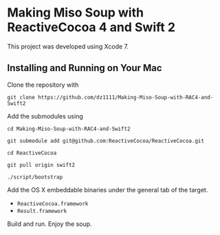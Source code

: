 # Making Miso Soup with ReactiveCocoa 4 and Swift 2

This project was developed using Xcode 7.

## Installing and Running on Your Mac

Clone the repository with

	git clone https://github.com/dz1111/Making-Miso-Soup-with-RAC4-and-Swift2
	
Add the submodules using

	cd Making-Miso-Soup-with-RAC4-and-Swift2

	git submodule add git@github.com:ReactiveCocoa/ReactiveCocoa.git
	
	cd ReactiveCocoa
	
	git pull origin swift2
	
	./script/bootstrap
	
Add the OS X embeddable binaries under the general tab of the target.

* `ReactiveCocoa.framework`
* `Result.framework`
    
Build and run. Enjoy the soup.
